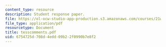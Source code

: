 ```yaml
---
content_type: resource
description: Student response paper.
file: https://ol-ocw-studio-app-production.s3.amazonaws.com/courses/21w-765j-interactive-and-non-linear-narrative-theory-and-practice-spring-2004/6754725d708d4edd09b22f0990b7e8f2_tesscomments.pdf
file_type: application/pdf
resourcetype: Document
title: tesscomments.pdf
uid: 6754725d-708d-4edd-09b2-2f0990b7e8f2
---
```

